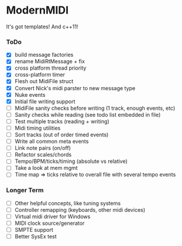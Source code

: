 # ModernMIDI

It's got templates! And c++11! 

### ToDo
- [X] build message factories
- [X] rename MidiRtMessage + fix
- [X] cross platform thread priority 
- [X] cross-platform timer
- [X] Flesh out MidiFile struct
- [X] Convert Nick's midi parster to new message type
- [X] Nuke events
- [X] Initial file writing support
- [ ] MidiFile sanity checks before writing (1 track, enough events, etc)
- [ ] Sanity checks while reading (see todo list embedded in file)
- [ ] Test multiple tracks (reading + writing)
- [ ] Midi timing utilities
- [ ] Sort tracks (out of order timed events)
- [ ] Write all common meta events
- [ ] Link note pairs (on/off)
- [ ] Refactor scales/chords
- [ ] Tempo/BPM/ticks/timing (absolute vs relative)
- [ ] Take a look at mem mgmt
- [ ] Time map => ticks relative to overall file with several tempo events

### Longer Term
- [ ] Other helpful concepts, like tuning systems
- [ ] Controller remapping (keyboards, other midi devices)
- [ ] Virtual midi driver for Windows
- [ ] MIDI clock source/generator
- [ ] SMPTE support
- [ ] Better SysEx test 